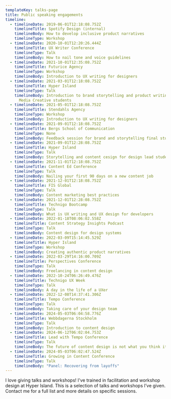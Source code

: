 ```yaml
---
templateKey: talks-page
title: Public speaking engagements
timeline:
  - timelineDate: 2019-06-01T12:18:08.752Z
    timelineTitle: Spotify Design (internal)
    timelineBody: How to develop inclusive product narratives
    timelineType: Workshop
  - timelineDate: 2020-10-01T12:20:26.444Z
    timelineTitle: UX Writer Conference
    timelineType: Talk
    timelineBody: How to nail tone and voice guidelines
  - timelineDate: 2021-10-01T12:35:08.752Z
    timelineTitle: Futurice Agency
    timelineType: Workshop
    timelineBody: Introduction to UX writing for designers
  - timelineDate: 2021-03-01T12:18:08.752Z
    timelineTitle: Hyper Island
    timelineType: Talk
    timelineBody: Introduction to brand storytelling and product writing for Digital
      Media Creative students
  - timelineDate: 2021-05-01T12:18:08.752Z
    timelineTitle: Stendahls Agency
    timelineType: Workshop
    timelineBody: Introduction to UX writing for designers
  - timelineDate: 2021-09-01T12:18:08.752Z
    timelineTitle: Bergs School of Communication
    timelineType: None
    timelineBody: Feedback session for brand and storytelling final student projects
  - timelineDate: 2021-09-01T12:28:08.752Z
    timelineTitle: Hyper Island
    timelineType: Talk
    timelineBody: Storytelling and content cesign for design lead students
  - timelineDate: 2021-11-01T12:18:08.752Z
    timelineTitle: Content Ed Conference
    timelineType: Talk
    timelineBody: Nailing your first 90 days on a new content job
  - timelineDate: 2021-12-01T12:18:08.752Z
    timelineTitle: FIS Global
    timelineType: Talk
    timelineBody: Content marketing best practices
  - timelineDate: 2021-12-01T12:28:08.752Z
    timelineTitle: Technigo Bootcamp
    timelineType: Talk
    timelineBody: What is UX writing and UX design for developers
  - timelineDate: 2022-01-18T08:06:02.558Z
    timelineTitle: Content Strategy Insights Podcast
    timelineType: Talk
    timelineBody: Content design for design systems
  - timelineDate: 2022-03-09T15:14:45.529Z
    timelineTitle: Hyper Island
    timelineType: Workshop
    timelineBody: Creating authentic product narratives
  - timelineDate: 2022-03-29T14:16:00.709Z
    timelineTitle: Perspectives Conference
    timelineType: Talk
    timelineBody: Freelancing in content design
  - timelineDate: 2022-10-24T06:26:49.476Z
    timelineTitle: Technigo UX Week
    timelineType: Talk
    timelineBody: A day in the life of a UXer
  - timelineDate: 2022-12-08T14:37:41.306Z
    timelineTitle: Tempo Conference
    timelineType: Talk
    timelineBody: Taking care of your design team
  - timelineDate: 2024-05-03T06:04:58.776Z
    timelineTitle: Webbdagerna Stockholm
    timelineType: Talk
    timelineBody: Introduction to content design
  - timelineDate: 2024-06-12T06:02:04.753Z
    timelineTitle: Lead with Tempo Conference
    timelineType: Talk
    timelineBody: The future of content design is not what you think it is
  - timelineDate: 2024-05-03T06:02:47.524Z
    timelineTitle: Growing in Content Conference
    timelineType: Talk
    timelineBody: "Panel: Recovering from layoffs"
---
```

I love giving talks and workshops! I've trained in facilitation and workshop design at Hyper Island. This is a selection of talks and workshops I’ve given. Contact me for a full list and more details on specific sessions.